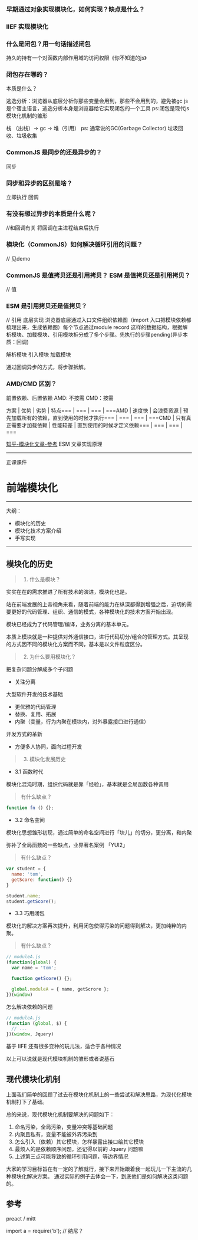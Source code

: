 ### 早期通过对象实现模块化，如何实现？缺点是什么？

### IIEF 实现模块化

### 什么是闭包？用一句话描述闭包
持久的持有一个对函数内部作用域的访问权限《你不知道的js》

### 闭包存在哪的？
本质是什么？

逃逸分析：浏览器从底层分析你那些变量会用到，那些不会用到的，避免被gc
js是个宿主语言，逃逸分析本身是浏览器给它实现闭包的一个工具
ps:闭包是现代js模块化机制的雏形

栈 （出栈）-> gc -> 堆（引用）
ps: 通常说的GC(Garbage Collector) 垃圾回收、垃圾收集

### CommonJS 是同步的还是异步的？
同步

### 同步和异步的区别是啥？
立即执行
回调

### 有没有想过异步的本质是什么呢？
//和回调有关
将回调在主进程结束后执行

### 模块化（CommonJS）如何解决循环引用的问题？ 
// 见demo


### CommonJS 是值拷贝还是引用拷贝？ ESM 是值拷贝还是引用拷贝？
// 值

### ESM 是引用拷贝还是值拷贝？
// 引用
底层实现
浏览器底层通过入口文件组织依赖图（import 入口把模块依赖都梳理出来，生成依赖图）每个节点通过module record 这样的数据结构，根据解析模块、加载模块、引用模块拆分成了多个步骤。先执行的步骤pending(异步本质：回调)

解析模块
引入模块
加载模块

通过回调异步的方式，将步骤拆解。

### AMD/CMD 区别？

前置依赖、后置依赖
AMD: 不按需
CMD：按需

方案 | 优势 | 劣势 | 特点=== | === | === |
 ===AMD | 速度快 | 会浪费资源 | 预先加载所有的依赖，直到使用的时候才执行=== | === | === |
 ===CMD | 只有真正需要才加载依赖 | 性能较差 | 直到使用的时候才定义依赖=== | === | === | ===

[知乎-模块化文章-参考](https://zhuanlan.zhihu.com/p/35756399)
ESM 文章实现原理

*****************************************

正课课件

# 前端模块化

---

大纲：
- 模块化的历史
- 模块化技术方案介绍
- 手写实现

---

## 模块化的历史

> 1. 什么是模块？

实实在在的需求推进了所有技术的演进，模块化也是。

站在前端发展的上帝视角来看，随着前端的能力在纵深都得到增强之后，迫切的需要更好的代码管理、组织、通信的模式，各种模块化的技术方案开始出现。

模块已经成为了代码管理/编译，业务分离的基本单元。

本质上模块就是一种提供对外通信接口，进行代码切分/组合的管理方式。其呈现的方式因不同的模块化方案而不同，基本是以文件粒度区分。

> 2. 为什么要用模块化？

把复杂问题分解成多个子问题
  - 关注分离

大型软件开发的技术基础
  - 更优雅的代码管理
  - 替换、复用、拓展
  - 内聚（变量，行为内聚在模块内，对外暴露接口进行通信）

开发方式的革新
  - 方便多人协同，面向过程开发
 
> 3. 模块化发展历史

- 3.1 函数时代

模块化混沌时期，组织代码就是靠「经验」，基本就是全局函数各种调用

> 有什么缺点？

```js
function fn () {};
```

- 3.2 命名空间

模块化思想雏形初现，通过简单的命名空间进行「块儿」的切分，更分离，和内聚

弥补了全局函数的一些缺点，业界著名案例 「YUI2」

> 有什么缺点？

```js
var student = {
  name: 'tom',
  getScore: function() {} 
}

student.name;
student.getScore();
```

- 3.3 巧用闭包

模块化的解决方案再次提升，利用闭包使得污染的问题得到解决，更加纯粹的内聚。

> 有什么缺点？

```js
// moduleA.js
(function(global) {
  var name = 'tom';

  function getScore() {};

  global.moduleA = { name, getScrore };
})(window)
```

怎么解决依赖的问题

```js
// moduleA.js
(function (global, $) {
  // ...
})(window, Jquery) 
```

基于 IIFE 还有很多变种的玩儿法，适合于各种情况

以上可以说就是现代模块机制的雏形或者说基石

## 现代模块化机制

上面我们简单的回顾了过去在模块化机制上的一些尝试和解决思路，为现代化模块机制打下了基础。

总的来说，现代模块化机制要解决的问题如下：

1. 命名污染，全局污染，变量冲突等基础问题
2. 内聚且私有，变量不能被外界污染到
3. 怎么引入（依赖）其它模块，怎样暴露出接口给其它模块
4. 最烦人的是依赖顺序问题，还记得以前的 Jquery 问题嘛
5. 上述第三点可能导致的循环引用问题，等边界情况

大家的学习目标旨在有一定的了解就行，接下来开始跟着我一起玩儿一下主流的几种模块化解决方案。
通过实际的例子去体会一下，到底他们是如何解决这类问题的。

## 参考

preact / mitt

import a = require('b'); // 纳尼？